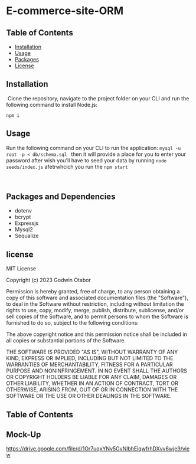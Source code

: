 # E-commerce-site-ORM

## Table of Contents

- [Installation](#installation)
- [Usage](#usage)
- [Packages](#packages)
- [License](#license)
  ​

## Installation

​
Clone the repository, navigate to the project folder on your CLI and run the following command to install Node.js:

`npm i`

## Usage

Run the following command on your CLI to run the application:
`mysql -u root -p < db/schema.sql ` then it will provide a place for you to enter your password after wish you'll have to seed your data
by running `node seeds/index.js` afetrwhcich you run the `npm start`

​

## Packages and Dependencies

- dotenv
- bcrypt
- Expressjs
- Mysql2
- Sequalize

## license

MIT License

Copyright (c) 2023 Godwin Otabor

Permission is hereby granted, free of charge, to any person obtaining a copy
of this software and associated documentation files (the "Software"), to deal
in the Software without restriction, including without limitation the rights
to use, copy, modify, merge, publish, distribute, sublicense, and/or sell
copies of the Software, and to permit persons to whom the Software is
furnished to do so, subject to the following conditions:

The above copyright notice and this permission notice shall be included in all
copies or substantial portions of the Software.

THE SOFTWARE IS PROVIDED "AS IS", WITHOUT WARRANTY OF ANY KIND, EXPRESS OR
IMPLIED, INCLUDING BUT NOT LIMITED TO THE WARRANTIES OF MERCHANTABILITY,
FITNESS FOR A PARTICULAR PURPOSE AND NONINFRINGEMENT. IN NO EVENT SHALL THE
AUTHORS OR COPYRIGHT HOLDERS BE LIABLE FOR ANY CLAIM, DAMAGES OR OTHER
LIABILITY, WHETHER IN AN ACTION OF CONTRACT, TORT OR OTHERWISE, ARISING FROM,
OUT OF OR IN CONNECTION WITH THE SOFTWARE OR THE USE OR OTHER DEALINGS IN THE
SOFTWARE.

## Table of Contents

## Mock-Up

https://drive.google.com/file/d/1Or7uqxYNv5GvNlbhEiqwfrhDXvv6wje9/view
